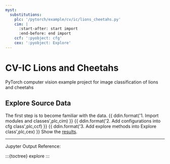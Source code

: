 ```yaml
---
myst:
  substitutions:
    plc: '/pytorch/example/cv/ic/lions_cheetahs.py'
    cim: |
      :start-after: start import
      :end-before: end import
    ccf: ':pyobject: cfg'
    cex: ':pyobject: Explore'
---
```


# CV-IC Lions and Cheetahs

PyTorch computer vision example project for image classification of lions and
cheetahs

## Explore Source Data

The first step is to become familiar with the data.
{{ ddin.format('1. Import modules and classes',plc,cim) }}
{{ ddin.format('2. Add configurations into cfg class',plc,ccf) }}
{{ ddin.format('3. Add explore methods into Explore class',plc,cex) }}
Show the [results](explore.ipynb).

---

Jupyter Output Reference:

:::{toctree}
explore
:::
